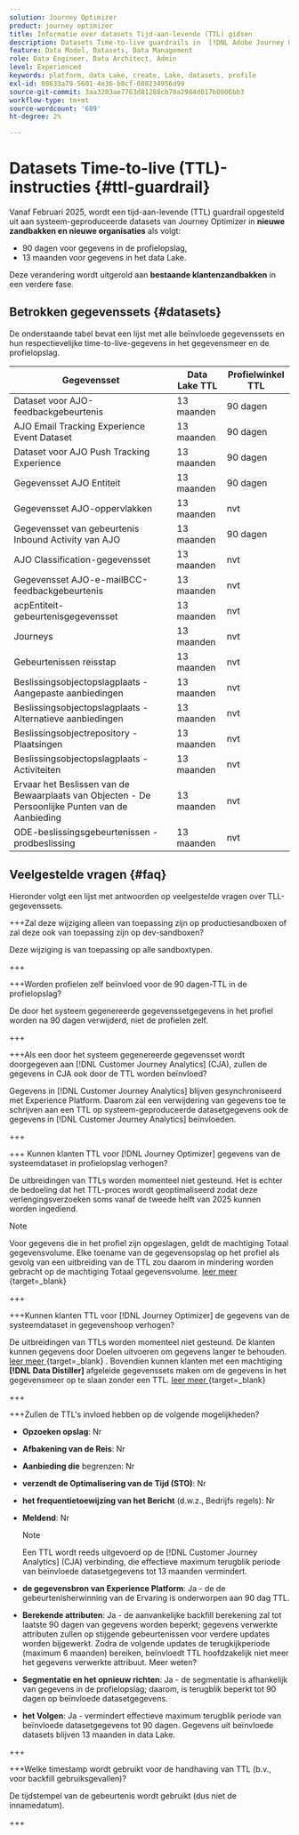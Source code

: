 ```yaml
---
solution: Journey Optimizer
product: journey optimizer
title: Informatie over datasets Tijd-aan-levende (TTL) gidsen
description: Datasets Time-to-live guardrails in  [!DNL Adobe Journey Optimizer]
feature: Data Model, Datasets, Data Management
role: Data Engineer, Data Architect, Admin
level: Experienced
keywords: platform, data Lake, create, Lake, datasets, profile
exl-id: 08633a79-5601-4e36-b8cf-080234956d99
source-git-commit: 3aa3203ae7763d81288cb70a2984d017b0006bb3
workflow-type: tm+mt
source-wordcount: '689'
ht-degree: 2%

---
```


# Datasets Time-to-live (TTL)-instructies {#ttl-guardrail}

Vanaf Februari 2025, wordt een tijd-aan-levende (TTL) guardrail opgesteld uit aan systeem-geproduceerde datasets van Journey Optimizer in **nieuwe zandbakken en nieuwe organisaties** als volgt:

* 90 dagen voor gegevens in de profielopslag,
* 13 maanden voor gegevens in het data Lake.

Deze verandering wordt uitgerold aan **bestaande klantenzandbakken** in een verdere fase.

## Betrokken gegevenssets {#datasets}

De onderstaande tabel bevat een lijst met alle beïnvloede gegevenssets en hun respectievelijke time-to-live-gegevens in het gegevensmeer en de profielopslag.

| Gegevensset | Data Lake TTL | Profielwinkel TTL |
|------|-----|-----|
| Dataset voor AJO-feedbackgebeurtenis | 13 maanden | 90 dagen |
| AJO Email Tracking Experience Event Dataset | 13 maanden | 90 dagen |
| Dataset voor AJO Push Tracking Experience | 13 maanden | 90 dagen |
| Gegevensset AJO Entiteit | 13 maanden | 90 dagen |
| Gegevensset AJO-oppervlakken | 13 maanden | nvt |
| Gegevensset van gebeurtenis Inbound Activity van AJO | 13 maanden | 90 dagen |
| AJO Classification-gegevensset | 13 maanden | nvt |
| Gegevensset AJO-e-mailBCC-feedbackgebeurtenis | 13 maanden | nvt |
| acpEntiteit-gebeurtenisgegevensset | 13 maanden | nvt |
| Journeys | 13 maanden | nvt |
| Gebeurtenissen reisstap | 13 maanden | nvt |
| Beslissingsobjectopslagplaats - Aangepaste aanbiedingen | 13 maanden | nvt |
| Beslissingsobjectopslagplaats - Alternatieve aanbiedingen | 13 maanden | nvt |
| Beslissingsobjectrepository - Plaatsingen | 13 maanden | nvt |
| Beslissingsobjectopslagplaats - Activiteiten | 13 maanden | nvt |
| Ervaar het Beslissen van de Bewaarplaats van Objecten - De Persoonlijke Punten van de Aanbieding | 13 maanden | nvt |
| ODE-beslissingsgebeurtenissen - prodbeslissing | 13 maanden | nvt |

## Veelgestelde vragen {#faq}

Hieronder volgt een lijst met antwoorden op veelgestelde vragen over TLL-gegevenssets.

+++Zal deze wijziging alleen van toepassing zijn op productiesandboxen of zal deze ook van toepassing zijn op dev-sandboxen?

Deze wijziging is van toepassing op alle sandboxtypen.

+++

+++Worden profielen zelf beïnvloed voor de 90 dagen-TTL in de profielopslag?

De door het systeem gegenereerde gegevenssetgegevens in het profiel worden na 90 dagen verwijderd, niet de profielen zelf.

+++

+++Als een door het systeem gegenereerde gegevensset wordt doorgegeven aan [!DNL Customer Journey Analytics] (CJA), zullen de gegevens in CJA ook door de TTL worden beïnvloed?

Gegevens in [!DNL Customer Journey Analytics] blijven gesynchroniseerd met Experience Platform. Daarom zal een verwijdering van gegevens toe te schrijven aan een TTL op systeem-geproduceerde datasetgegevens ook de gegevens in [!DNL Customer Journey Analytics] beïnvloeden.

+++

+++ Kunnen klanten TTL voor [!DNL Journey Optimizer] gegevens van de systeemdataset in profielopslag verhogen? 

De uitbreidingen van TTLs worden momenteel niet gesteund. Het is echter de bedoeling dat het TTL-proces wordt geoptimaliseerd zodat deze verlengingsverzoeken soms vanaf de tweede helft van 2025 kunnen worden ingediend.

>[!NOTE]
>
>Voor gegevens die in het profiel zijn opgeslagen, geldt de machtiging Totaal gegevensvolume. Elke toename van de gegevensopslag op het profiel als gevolg van een uitbreiding van de TTL zou daarom in mindering worden gebracht op de machtiging Totaal gegevensvolume. [ leer meer ](https://experienceleague.adobe.com/docs/experience-platform/landing/license/total-data-volume.html?lang=nl-NL){target=_blank}

+++

+++Kunnen klanten TTL voor [!DNL Journey Optimizer] de gegevens van de systeemdataset in gegevenshoop verhogen? 

De uitbreidingen van TTLs worden momenteel niet gesteund. De klanten kunnen gegevens door Doelen uitvoeren om gegevens langer te behouden. [ leer meer ](https://experienceleague.adobe.com/docs/experience-platform/destinations/ui/activate/export-datasets.html?lang=nl-NL){target=_blank} . Bovendien kunnen klanten met een machtiging **[!DNL Data Distiller]** afgeleide gegevenssets maken om de gegevens in het gegevensmeer op te slaan zonder een TTL. [ leer meer ](https://experienceleague.adobe.com/nl/docs/experience-platform/query/data-distiller/derived-datasets/overview){target=_blank}

+++

+++Zullen de TTL&#39;s invloed hebben op de volgende mogelijkheden? 

* **Opzoeken opslag**: Nr
* **Afbakening van de Reis**: Nr
* **Aanbieding die** begrenzen: Nr
* **verzendt de Optimalisering van de Tijd (STO)**: Nr
* **het frequentietoewijzing van het Bericht** (d.w.z., Bedrijfs regels): Nr
* **Meldend**: Nr

  >[!NOTE]
  >
  >Een TTL wordt reeds uitgevoerd op de [!DNL Customer Journey Analytics] (CJA) verbinding, die effectieve maximum terugblik periode van beïnvloede datasetgegevens tot 13 maanden vermindert.

* **de gegevensbron van Experience Platform**: Ja - de de gebeurtenisherwinning van de Ervaring is onderworpen aan 90 dag TTL.
* **Berekende attributen**: Ja - de aanvankelijke backfill berekening zal tot laatste 90 dagen van gegevens worden beperkt; gegevens verwerkte attributen zullen op stijgende gebeurtenissen voor verdere updates worden bijgewerkt. Zodra de volgende updates de terugkijkperiode (maximum 6 maanden) bereiken, beïnvloedt TTL hoofdzakelijk niet meer het gegevens verwerkte attribuut. Meer weten?
* **Segmentatie en het opnieuw richten**: Ja - de segmentatie is afhankelijk van gegevens in de profielopslag; daarom, is terugblik beperkt tot 90 dagen op beïnvloede datasetgegevens.
* **het Volgen**: Ja - vermindert effectieve maximum terugblik periode van beïnvloede datasetgegevens tot 90 dagen. Gegevens uit beïnvloede datasets blijven 13 maanden in data Lake.

+++

+++Welke timestamp wordt gebruikt voor de handhaving van TTL (b.v., voor backfill gebruiksgevallen)? 

De tijdstempel van de gebeurtenis wordt gebruikt (dus niet de innamedatum).

+++
